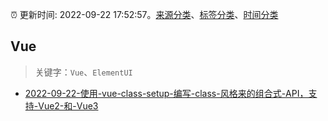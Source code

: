 :alarm_clock: 更新时间: 2022-09-22 17:52:57。[来源分类](../README.md)、[标签分类](../TAGS.md)、[时间分类](../TIMELINE.md)

## Vue


> 关键字：`Vue`、`ElementUI`



- [2022-09-22-使用-vue-class-setup-编写-class-风格来的组合式-API，支持-Vue2-和-Vue3](https://www.v2ex.com/t/882270) 